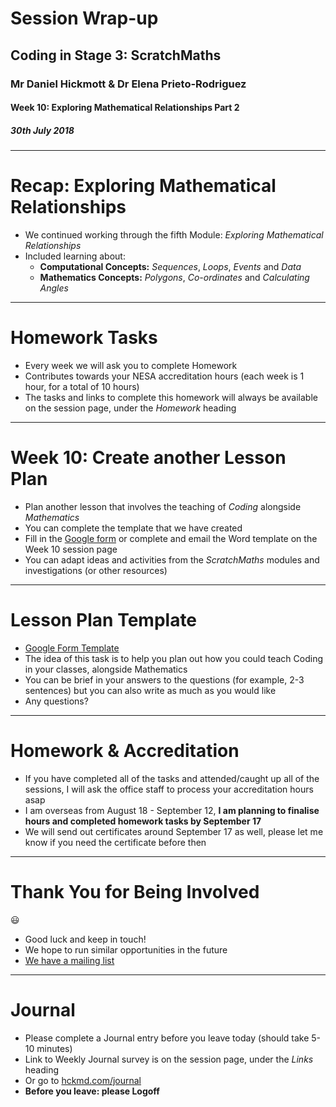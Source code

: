 # Session Wrap-up

## Coding in Stage 3: ScratchMaths

### Mr Daniel Hickmott & Dr Elena Prieto-Rodriguez

#### Week 10: Exploring Mathematical Relationships Part 2

##### 30th July 2018

---

# Recap: Exploring Mathematical Relationships

- We continued working through the fifth Module: *Exploring Mathematical Relationships*
- Included learning about:
	- **Computational Concepts:** *Sequences*, *Loops*, *Events* and *Data*
	- **Mathematics Concepts:** *Polygons*, *Co-ordinates* and *Calculating Angles*

---

# Homework Tasks

- Every week we will ask you to complete Homework
- Contributes towards your NESA accreditation hours (each week is 1 hour, for a total of 10 hours)
- The tasks and links to complete this homework will always be available on the session page, under the *Homework* heading 	

---

# Week 10: Create another Lesson Plan

- Plan another lesson that involves the teaching of *Coding* alongside *Mathematics*
- You can complete the template that we have created
- Fill in the [Google form](https://docs.google.com/forms/d/e/1FAIpQLSfF8FOvcyFbrPOKi_zm2fsv-VCJ5WC4tlxQB5xZu7eSv0wK1A/viewform) or complete and email the Word template on the Week 10 session page
- You can adapt ideas and activities from the *ScratchMaths* modules and investigations (or other resources)

---

# Lesson Plan Template

- [Google Form Template](https://docs.google.com/forms/d/e/1FAIpQLSfF8FOvcyFbrPOKi_zm2fsv-VCJ5WC4tlxQB5xZu7eSv0wK1A/viewform)
- The idea of this task is to help you plan out how you could teach Coding in your classes, alongside Mathematics
- You can be brief in your answers to the questions (for example, 2-3 sentences) but you can also write as much as you would like
- Any questions?

---

# Homework & Accreditation

- If you have completed all of the tasks and attended/caught up all of the sessions, I will ask the office staff to process your accreditation hours asap
- I am overseas from August 18 - September 12, **I am planning to finalise hours and completed homework tasks by September 17**
- We will send out certificates around September 17 as well, please let me know if you need the certificate before then

---

# Thank You for Being Involved

:smiley:

- Good luck and keep in touch!
- We hope to run similar opportunities in the future
- [We have a mailing list](https://goo.gl/forms/uhFt9j740ELhKKxK2)

---

# Journal

- Please complete a Journal entry before you leave today (should take 5-10 minutes)
- Link to Weekly Journal survey is on the session page, under the *Links* heading
- Or go to [hckmd.com/journal](hckmd.com/journal)
- **Before you leave: please Logoff**
